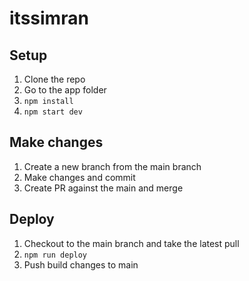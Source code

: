 # itssimran

## Setup
1. Clone the repo
2. Go to the app folder
3. `npm install`
4. `npm start dev`

## Make changes
1. Create a new branch from the main branch
2. Make changes and commit
3. Create PR against the main and merge

## Deploy
1. Checkout to the main branch and take the latest pull
2. `npm run deploy`
3. Push build changes to main
